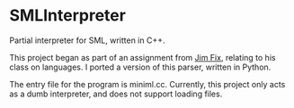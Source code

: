 # SMLInterpreter
Partial interpreter for SML, written in C++.

This project began as part of an assignment from [Jim Fix](http://people.reed.edu/~jimfix/), relating to his class on languages. I ported a version of this parser, written in Python. 

The entry file for the program is miniml.cc. Currently, this project only acts as a dumb interpreter, and does not support loading files. 
